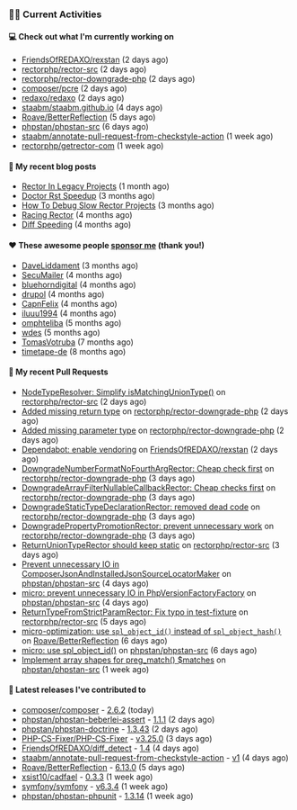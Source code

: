 ### 👨‍💻 Current Activities


#### 💻 Check out what I'm currently working on

- [FriendsOfREDAXO/rexstan](https://github.com/FriendsOfREDAXO/rexstan) (2 days ago)
- [rectorphp/rector-src](https://github.com/rectorphp/rector-src) (2 days ago)
- [rectorphp/rector-downgrade-php](https://github.com/rectorphp/rector-downgrade-php) (2 days ago)
- [composer/pcre](https://github.com/composer/pcre) (2 days ago)
- [redaxo/redaxo](https://github.com/redaxo/redaxo) (2 days ago)
- [staabm/staabm.github.io](https://github.com/staabm/staabm.github.io) (4 days ago)
- [Roave/BetterReflection](https://github.com/Roave/BetterReflection) (5 days ago)
- [phpstan/phpstan-src](https://github.com/phpstan/phpstan-src) (6 days ago)
- [staabm/annotate-pull-request-from-checkstyle-action](https://github.com/staabm/annotate-pull-request-from-checkstyle-action) (1 week ago)
- [rectorphp/getrector-com](https://github.com/rectorphp/getrector-com) (1 week ago)


#### 📜 My recent blog posts

- [Rector In Legacy Projects](https://staabm.github.io/2023/07/23/rector-in-legacy-projects.html) (1 month ago)
- [Doctor Rst Speedup](https://staabm.github.io/2023/05/18/doctor-rst-speedup.html) (3 months ago)
- [How To Debug Slow Rector Projects](https://staabm.github.io/2023/05/10/how-to-debug-slow-rector-projects.html) (3 months ago)
- [Racing Rector](https://staabm.github.io/2023/05/06/racing-rector.html) (4 months ago)
- [Diff Speeding](https://staabm.github.io/2023/05/01/diff-speeding.html) (4 months ago)


#### ❤️ These awesome people [sponsor me](https://github.com/sponsors/staabm) (thank you!)

- [DaveLiddament](https://github.com/DaveLiddament) (3 months ago)
- [SecuMailer](https://github.com/SecuMailer) (4 months ago)
- [bluehorndigital](https://github.com/bluehorndigital) (4 months ago)
- [drupol](https://github.com/drupol) (4 months ago)
- [CapnFelix](https://github.com/CapnFelix) (4 months ago)
- [iluuu1994](https://github.com/iluuu1994) (4 months ago)
- [omphteliba](https://github.com/omphteliba) (5 months ago)
- [wdes](https://github.com/wdes) (5 months ago)
- [TomasVotruba](https://github.com/TomasVotruba) (7 months ago)
- [timetape-de](https://github.com/timetape-de) (8 months ago)


#### 🔨 My recent Pull Requests

- [NodeTypeResolver: Simplify isMatchingUnionType()](https://github.com/rectorphp/rector-src/pull/4895) on [rectorphp/rector-src](https://github.com/rectorphp/rector-src) (2 days ago)
- [Added missing return type](https://github.com/rectorphp/rector-downgrade-php/pull/189) on [rectorphp/rector-downgrade-php](https://github.com/rectorphp/rector-downgrade-php) (2 days ago)
- [Added missing parameter type](https://github.com/rectorphp/rector-downgrade-php/pull/188) on [rectorphp/rector-downgrade-php](https://github.com/rectorphp/rector-downgrade-php) (2 days ago)
- [Dependabot: enable vendoring](https://github.com/FriendsOfREDAXO/rexstan/pull/568) on [FriendsOfREDAXO/rexstan](https://github.com/FriendsOfREDAXO/rexstan) (2 days ago)
- [DowngradeNumberFormatNoFourthArgRector: Cheap check first](https://github.com/rectorphp/rector-downgrade-php/pull/181) on [rectorphp/rector-downgrade-php](https://github.com/rectorphp/rector-downgrade-php) (3 days ago)
- [DowngradeArrayFilterNullableCallbackRector: Cheap checks first](https://github.com/rectorphp/rector-downgrade-php/pull/180) on [rectorphp/rector-downgrade-php](https://github.com/rectorphp/rector-downgrade-php) (3 days ago)
- [DowngradeStaticTypeDeclarationRector: removed dead code](https://github.com/rectorphp/rector-downgrade-php/pull/179) on [rectorphp/rector-downgrade-php](https://github.com/rectorphp/rector-downgrade-php) (3 days ago)
- [DowngradePropertyPromotionRector: prevent unnecessary work](https://github.com/rectorphp/rector-downgrade-php/pull/178) on [rectorphp/rector-downgrade-php](https://github.com/rectorphp/rector-downgrade-php) (3 days ago)
- [ReturnUnionTypeRector should keep static](https://github.com/rectorphp/rector-src/pull/4889) on [rectorphp/rector-src](https://github.com/rectorphp/rector-src) (3 days ago)
- [Prevent unnecessary IO in ComposerJsonAndInstalledJsonSourceLocatorMaker](https://github.com/phpstan/phpstan-src/pull/2596) on [phpstan/phpstan-src](https://github.com/phpstan/phpstan-src) (4 days ago)
- [micro: prevent unnecessary IO in PhpVersionFactoryFactory](https://github.com/phpstan/phpstan-src/pull/2594) on [phpstan/phpstan-src](https://github.com/phpstan/phpstan-src) (4 days ago)
- [ReturnTypeFromStrictParamRector: Fix typo in test-fixture](https://github.com/rectorphp/rector-src/pull/4879) on [rectorphp/rector-src](https://github.com/rectorphp/rector-src) (5 days ago)
- [micro-optimization: use `spl_object_id()` instead of `spl_object_hash()`](https://github.com/Roave/BetterReflection/pull/1364) on [Roave/BetterReflection](https://github.com/Roave/BetterReflection) (6 days ago)
- [micro: use spl_object_id()](https://github.com/phpstan/phpstan-src/pull/2592) on [phpstan/phpstan-src](https://github.com/phpstan/phpstan-src) (6 days ago)
- [Implement array shapes for preg_match() $matches](https://github.com/phpstan/phpstan-src/pull/2589) on [phpstan/phpstan-src](https://github.com/phpstan/phpstan-src) (1 week ago)


#### 🔭 Latest releases I've contributed to

- [composer/composer](https://github.com/composer/composer) - [2.6.2](https://github.com/composer/composer/releases/tag/2.6.2) (today)
- [phpstan/phpstan-beberlei-assert](https://github.com/phpstan/phpstan-beberlei-assert) - [1.1.1](https://github.com/phpstan/phpstan-beberlei-assert/releases/tag/1.1.1) (2 days ago)
- [phpstan/phpstan-doctrine](https://github.com/phpstan/phpstan-doctrine) - [1.3.43](https://github.com/phpstan/phpstan-doctrine/releases/tag/1.3.43) (2 days ago)
- [PHP-CS-Fixer/PHP-CS-Fixer](https://github.com/PHP-CS-Fixer/PHP-CS-Fixer) - [v3.25.0](https://github.com/PHP-CS-Fixer/PHP-CS-Fixer/releases/tag/v3.25.0) (3 days ago)
- [FriendsOfREDAXO/diff_detect](https://github.com/FriendsOfREDAXO/diff_detect) - [1.4](https://github.com/FriendsOfREDAXO/diff_detect/releases/tag/1.4) (4 days ago)
- [staabm/annotate-pull-request-from-checkstyle-action](https://github.com/staabm/annotate-pull-request-from-checkstyle-action) - [v1](https://github.com/staabm/annotate-pull-request-from-checkstyle-action/releases/tag/v1) (4 days ago)
- [Roave/BetterReflection](https://github.com/Roave/BetterReflection) - [6.13.0](https://github.com/Roave/BetterReflection/releases/tag/6.13.0) (5 days ago)
- [xsist10/cadfael](https://github.com/xsist10/cadfael) - [0.3.3](https://github.com/xsist10/cadfael/releases/tag/0.3.3) (1 week ago)
- [symfony/symfony](https://github.com/symfony/symfony) - [v6.3.4](https://github.com/symfony/symfony/releases/tag/v6.3.4) (1 week ago)
- [phpstan/phpstan-phpunit](https://github.com/phpstan/phpstan-phpunit) - [1.3.14](https://github.com/phpstan/phpstan-phpunit/releases/tag/1.3.14) (1 week ago)
